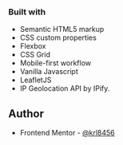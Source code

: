 ### Built with

- Semantic HTML5 markup
- CSS custom properties
- Flexbox
- CSS Grid
- Mobile-first workflow
- Vanilla Javascript
- LeafletJS
- IP Geolocation API by IPify.

## Author

- Frontend Mentor - [@krl8456](https://www.frontendmentor.io/profile/krl8456)

